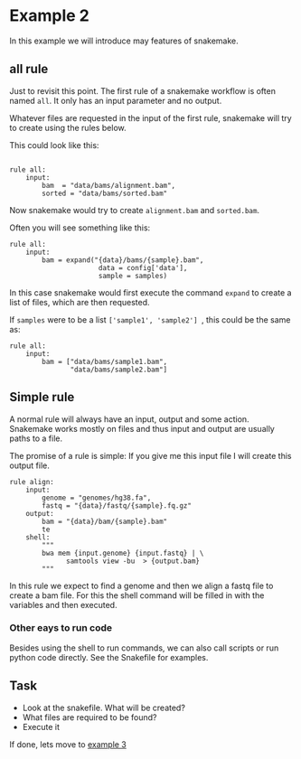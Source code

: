 # Example 2

In this example we will introduce may features of snakemake.

## all rule
Just to revisit this point. The first rule of a snakemake workflow
is often named `all`. It only has an input parameter and no output.

Whatever files are requested in the input of the first rule,
snakemake will try to create using the rules below. 

This could look like this:

```python3

rule all:
    input:
        bam  = "data/bams/alignment.bam",
        sorted = "data/bams/sorted.bam"
```

Now snakemake would try to create `alignment.bam` and `sorted.bam`.

Often you will see something like this:

```python3
rule all:
    input:
        bam = expand("{data}/bams/{sample}.bam",
                      data = config['data'],
                      sample = samples)
```
In this case snakemake would first execute the command `expand` to create a 
list of files, which are then requested.

If `samples` were to be a list `['sample1', 'sample2'] `, this could be the same as:

```python3
rule all:
    input:
        bam = ["data/bams/sample1.bam",
               "data/bams/sample2.bam"]
```


## Simple rule

A normal rule will always have an input, output and some action. Snakemake 
works mostly on files and thus input and output are usually paths to 
a file.

The promise of a rule is simple: If you give me this input file I will
create this output file.

```python3
rule align:
    input:
        genome = "genomes/hg38.fa",
        fastq = "{data}/fastq/{sample}.fq.gz"
    output:
        bam = "{data}/bam/{sample}.bam"
        te
    shell:
        """
        bwa mem {input.genome} {input.fastq} | \
              samtools view -bu  > {output.bam}
        """
```
In this rule we expect to find a genome and then we align a fastq file to create a bam file.
For this the shell command will be filled in with the variables
and then executed.

### Other eays to run code

Besides using the shell to run commands, we can also call scripts or run 
python code directly. See the Snakefile for examples.


## Task
- Look at the snakefile. What will be created?
- What files are required to be found?
- Execute it


If done, lets move to [example 3](../3_fixme/README.md)
